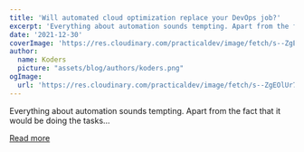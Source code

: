 ```yaml
---
title: 'Will automated cloud optimization replace your DevOps job?'
excerpt: 'Everything about automation sounds tempting. Apart from the fact that it would be doing the tasks...'
date: '2021-12-30'
coverImage: 'https://res.cloudinary.com/practicaldev/image/fetch/s--ZgEOlUr7--/c_imagga_scale,f_auto,fl_progressive,h_420,q_auto,w_1000/https://dev-to-uploads.s3.amazonaws.com/uploads/articles/4btlh3myaaevx9io1kwj.jpeg'
author:
  name: Koders
  picture: "assets/blog/authors/koders.png"
ogImage:
  url: 'https://res.cloudinary.com/practicaldev/image/fetch/s--ZgEOlUr7--/c_imagga_scale,f_auto,fl_progressive,h_420,q_auto,w_1000/https://dev-to-uploads.s3.amazonaws.com/uploads/articles/4btlh3myaaevx9io1kwj.jpeg'
---
```


Everything about automation sounds tempting. Apart from the fact that it would be doing the tasks...

[Read more](https://dev.to/castai/will-automated-cloud-optimization-replace-your-devops-job-2h8m)
